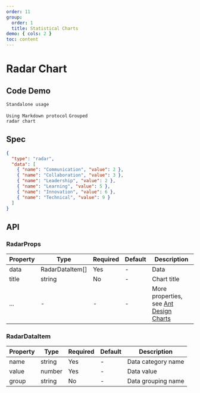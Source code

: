 ```yaml
---
order: 11
group:
  order: 1
  title: Statistical Charts
demo: { cols: 2 }
toc: content
---
```


# Radar Chart

## Code Demo

<code src="./demos/common">Standalone usage</code>

<code src="./demos/markdown">Using Markdown protocol</code>
<code src="./demos/category" description="Pass group field in data">Grouped radar chart</code>

## Spec

```json
{
  "type": "radar",
  "data": [
    { "name": "Communication", "value": 2 },
    { "name": "Collaboration", "value": 3 },
    { "name": "Leadership", "value": 2 },
    { "name": "Learning", "value": 5 },
    { "name": "Innovation", "value": 6 },
    { "name": "Technical", "value": 9 }
  ]
}
```

## API

### RadarProps

| Property | Type            | Required | Default | Description                                                                                             |
| -------- | --------------- | -------- | ------- | ------------------------------------------------------------------------------------------------------- |
| data     | RadarDataItem[] | Yes      | -       | Data                                                                                                    |
| title    | string          | No       | -       | Chart title                                                                                             |
| ...      | -               | -        | -       | More properties, see [Ant Design Charts](https://ant-design-charts.antgroup.com/options/plots/overview) |

### RadarDataItem

| Property | Type   | Required | Default | Description        |
| -------- | ------ | -------- | ------- | ------------------ |
| name     | string | Yes      | -       | Data category name |
| value    | number | Yes      | -       | Data value         |
| group    | string | No       | -       | Data grouping name |
